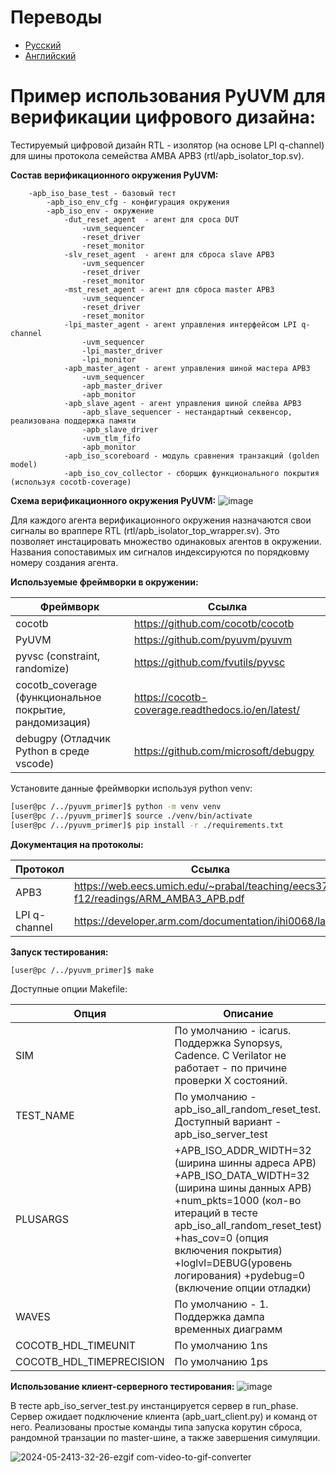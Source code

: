 # Переводы
 - [Русский](README.ru.md)
 - [Английский](README.md)

# Пример использования  PyUVM для верификации цифрового дизайна:
  Тестируемый цифровой дизайн RTL - изолятор (на основе LPI q-channel) для шины протокола семейства AMBA APB3 (rtl/apb_isolator_top.sv).  
  
  **Состав верификационного окружения PyUVM:**  
  
        -apb_iso_base_test - базовый тест 
            -apb_iso_env_cfg - конфигурация окружения 
            -apb_iso_env - окружение 
                -dut_reset_agent  - агент для сроса DUT
                    -uvm_sequencer
                    -reset_driver
                    -reset_monitor
                -slv_reset_agent  - агент для сброса slave APB3 
                    -uvm_sequencer
                    -reset_driver
                    -reset_monitor
                -mst_reset_agent - агент для сброса master APB3
                    -uvm_sequencer
                    -reset_driver
                    -reset_monitor
                -lpi_master_agent - агент управления интерфейсом LPI q-channel
                    -uvm_sequencer
                    -lpi_master_driver
                    -lpi_monitor
                -apb_master_agent - агент управления шиной мастера APB3
                    -uvm_sequencer
                    -apb_master_driver
                    -apb_monitor 
                -apb_slave_agent - агент управления шиной слейва APB3
                    -apb_slave_sequencer - нестандартный секвенсор, реализована поддержка памяти
                    -apb_slave_driver
                    -uvm_tlm_fifo
                    -apb_monitor  
                -apb_iso_scoreboard - модуль сравнения транзакций (golden model)
                -apb_iso_cov_collector - сборщик функционального покрытия (используя cocotb-coverage)
  **Схема верификационного окружения PyUVM:** 
  ![image](https://github.com/hurisson/pyuvm_primer/assets/61613953/28a63384-993e-4527-86e8-48837aa27078)

  Для каждого агента верификационного окружения назначаются свои сигналы во враппере RTL (rtl/apb_isolator_top_wrapper.sv). Это позволяет инстацировать множество одинаковых агентов в окружении. Названия сопоставимых им сигналов индексируются по порядковму номеру создания агента.

  **Используемые фреймворки в окружении:**
  

  | Фреймворк  | Ссылка  |
  | ------------- | ------------- |
  | cocotb  | https://github.com/cocotb/cocotb  |
  | PyUVM  | https://github.com/pyuvm/pyuvm |
  | pyvsc (constraint, randomize)  | https://github.com/fvutils/pyvsc |
  | cocotb_coverage (функциональное покрытие, рандомизация)  | https://cocotb-coverage.readthedocs.io/en/latest/ |
  | debugpy (Отладчик Python в среде vscode) |https://github.com/microsoft/debugpy |

  Установите данные фреймворки используя python venv:

  ```bash
  [user@pc /../pyuvm_primer]$ python -m venv venv
  [user@pc /../pyuvm_primer]$ source ./venv/bin/activate
  [user@pc /../pyuvm_primer]$ pip install -r ./requirements.txt
  ```

  **Документация на протоколы:**

  | Протокол  | Ссылка  |
  | ------------- | ------------- |
  | APB3  | https://web.eecs.umich.edu/~prabal/teaching/eecs373-f12/readings/ARM_AMBA3_APB.pdf  |
  | LPI q-channel  |  https://developer.arm.com/documentation/ihi0068/latest/|





  **Запуск тестирования:**

  

  ```bash
  [user@pc /../pyuvm_primer]$ make 
  ```


Доступные опции Makefile:

  |  Опция  | Описание  |
  | ------------- | ------------- |
  | SIM  | По умолчанию - icarus. Поддержка Synopsys, Cadence. С Verilator не работает -  по причине проверки X состояний.  |
  | TEST_NAME  | По умолчанию - apb_iso_all_random_reset_test. Доступный вариант - apb_iso_server_test  |
  | PLUSARGS | +APB_ISO_ADDR_WIDTH=32 (ширина шинны адреса APB) +APB_ISO_DATA_WIDTH=32 (ширина шины данных APB) +num_pkts=1000 (кол-во итераций в тесте apb_iso_all_random_reset_test) +has_cov=0 (опция включения покрытия) +loglvl=DEBUG(уровень логирования) +pydebug=0 (включение опции отладки) |
  | WAVES | По умолчанию  - 1. Поддержка дампа временных диаграмм |
  | COCOTB_HDL_TIMEUNIT | По умолчанию 1ns|
  | COCOTB_HDL_TIMEPRECISION | По умолчанию 1ps|


  **Использование клиент-серверного тестирования:**
  ![image](https://github.com/hurisson/pyuvm_primer/assets/61613953/fe3a494f-29d3-42c8-8697-d0e3ef2f2732)



  В тесте apb_iso_server_test.py инстанцируется сервер в run_phase. Сервер ожидает подключение клиента (apb_uart_client.py) и команд от него. Реализованы простые команды типа запуска корутин сброса, рандомной транзации по master-шине, а также завершения симуляции. 

  ![2024-05-2413-32-26-ezgif com-video-to-gif-converter](https://github.com/hurisson/pyuvm_primer/assets/61613953/2ac04e2b-83e9-463f-8928-9b20b272e524)
    

